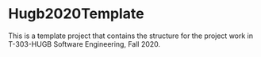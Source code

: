 # Hugb2020Template

This is a template project that contains the structure for the project work in T-303-HUGB Software Engineering, Fall 2020.
